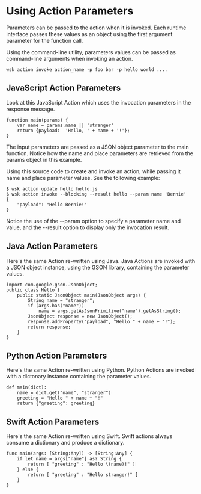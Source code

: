 # Using Action Parameters

Parameters can be passed to the action when it is invoked. Each runtime
interface passes these values as an object using the first argument parameter
for the function call.

Using the command-line utility, parameters values can be passed as command-line
arguments when invoking an action.

```
wsk action invoke action_name -p foo bar -p hello world ....
```

## JavaScript Action Parameters

Look at this JavaScript Action which uses the invocation parameters in the
response message.

```
function main(params) {
    var name = params.name || 'stranger'
    return {payload:  'Hello, ' + name + '!'};
}
```

The input parameters are passed as a JSON object parameter to the main function.
Notice how the name and place parameters are retrieved from the params object in
this example.

Using this source code to create and invoke an action, while passing it name and place
parameter values. See the following example:

```
$ wsk action update hello hello.js
$ wsk action invoke --blocking --result hello --param name 'Bernie'
{
    "payload": "Hello Bernie!"
}
```

Notice the use of the --param option to specify a parameter name and value, and
the --result option to display only the invocation result.

## Java Action Parameters 

Here's the same Action re-written using Java. Java Actions are invoked with a
JSON object instance, using the GSON library, containing the parameter values.

```
import com.google.gson.JsonObject;
public class Hello {
    public static JsonObject main(JsonObject args) {
        String name = "stranger";
        if (args.has("name"))
            name = args.getAsJsonPrimitive("name").getAsString();
        JsonObject response = new JsonObject();
        response.addProperty("payload", "Hello " + name + "!");
        return response;
    }
}
```

## Python Action Parameters 

Here's the same Action re-written using Python. Python Actions are invoked with a
dictonary instance containing the parameter values.

```
def main(dict):
    name = dict.get("name", "stranger")
    greeting = "Hello " + name + "!"
    return {"greeting": greeting}
```

## Swift Action Parameters 

Here's the same Action re-written using Swift. Swift actions always consume a
dictionary and produce a dictionary.

```
func main(args: [String:Any]) -> [String:Any] {
    if let name = args["name"] as? String {
        return [ "greeting" : "Hello \(name)!" ]
    } else {
        return [ "greeting" : "Hello stranger!" ]
    }
}
```
